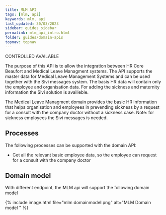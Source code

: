 ```yaml
---
title: MLM API
tags: [mlm, api]
keywords: mlm, api
last_updated: 30/03/2023
sidebar: guides_sidebar
permalink: mlm_api_intro.html
folder: guides/domain-apis
topnav: topnav
---
```

<span class="label label-warning">CONTROLLED AVAILABLE</span>



The purpose of this API is to allow the integration between HR Core Beaufort and  Medical Leave Managment systems. The API supports the master data for Medical Leave Management Systems and can be used together with the Sivi messages system.
The basis HR data will contain only the employee and organisation data. For adding the sickness and maternity information the Sivi solution is availleble.

The Medical Leave Managment domain provides the basic HR information that helps organisation and employees in prevending sickness by a request for a consult with the company doctor without a sickness case. 
Note: for sickness employees the Sivi messages is needed.

## Processes
The following processes can be supported with the domain API:
- Get all the relevant basic employee data, so the employee can request for a consult with the company doctor

## Domain model
With different endpoint, the MLM api will support the following domain model

{% include image.html file="mlm domainmodel.png" alt="MLM Domain model " %}
